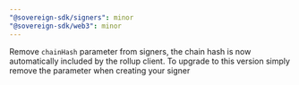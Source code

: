 ```yaml
---
"@sovereign-sdk/signers": minor
"@sovereign-sdk/web3": minor
---
```


Remove `chainHash` parameter from signers, the chain hash is now automatically included by the rollup client. To upgrade to this version simply remove the parameter when creating your signer
